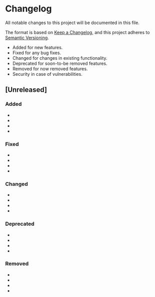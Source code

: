 # Changelog
All notable changes to this project will be documented in this file.

The format is based on [Keep a Changelog](https://keepachangelog.com/en/1.0.0/),
and this project adheres to [Semantic Versioning](https://semver.org/spec/v2.0.0.html).

- Added for new features.
- Fixed for any bug fixes.
- Changed for changes in existing functionality.
- Deprecated for soon-to-be removed features.
- Removed for now removed features.
- Security in case of vulnerabilities.

## [Unreleased]

### Added
- 
- 
- 
- 

### Fixed
- 
- 
- 
- 

### Changed
- 
- 
- 
- 

### Deprecated
- 
- 
- 
- 

### Removed
- 
- 
- 
- 
